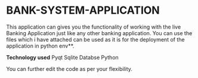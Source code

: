 # BANK-SYSTEM-APPLICATION

This application can gives you the functionality of working with the live Banking Application just like any other banking application.
You can use the files which i have attached can be used as it is for the deployment of the application in python env**.


**Technology used**
Pyqt
Sqlite Databse
Python 


You can further edit the code as per your flexibility.

